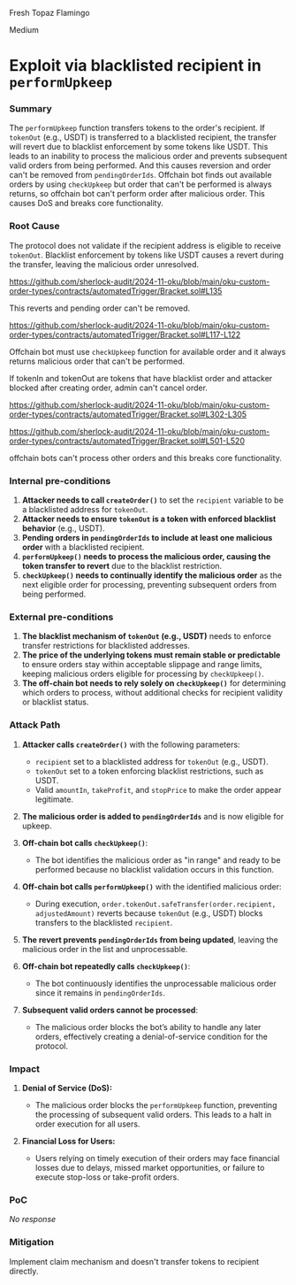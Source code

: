 Fresh Topaz Flamingo

Medium

# Exploit via blacklisted recipient in `performUpkeep`

### Summary

The `performUpkeep` function transfers tokens to the order's recipient. If `tokenOut` (e.g., USDT) is transferred to a blacklisted recipient, the transfer will revert due to blacklist enforcement by some tokens like USDT. This leads to an inability to process the malicious order and prevents subsequent valid orders from being performed.
And this causes reversion and order can't be removed from `pendingOrderIds`.
Offchain bot finds out available orders by using `checkUpkeep` but order that can't be performed is always returns, so offchain bot can't perform order after malicious order.
This causes DoS and breaks core functionality.


### Root Cause

The protocol does not validate if the recipient address is eligible to receive `tokenOut`. Blacklist enforcement by tokens like USDT causes a revert during the transfer, leaving the malicious order unresolved.

https://github.com/sherlock-audit/2024-11-oku/blob/main/oku-custom-order-types/contracts/automatedTrigger/Bracket.sol#L135

This reverts and pending order can't be removed.

https://github.com/sherlock-audit/2024-11-oku/blob/main/oku-custom-order-types/contracts/automatedTrigger/Bracket.sol#L117-L122

Offchain bot must use `checkUpkeep` function for available order and it always returns malicious order that can't be performed.

If tokenIn and tokenOut are tokens that have blacklist order and attacker blocked after creating order, admin can't cancel order.

https://github.com/sherlock-audit/2024-11-oku/blob/main/oku-custom-order-types/contracts/automatedTrigger/Bracket.sol#L302-L305

https://github.com/sherlock-audit/2024-11-oku/blob/main/oku-custom-order-types/contracts/automatedTrigger/Bracket.sol#L501-L520

offchain bots can't process other orders and this breaks core functionality.

### Internal pre-conditions

1. **Attacker needs to call `createOrder()`** to set the `recipient` variable to be a blacklisted address for `tokenOut`.  
2. **Attacker needs to ensure `tokenOut` is a token with enforced blacklist behavior** (e.g., USDT).  
3. **Pending orders in `pendingOrderIds` to include at least one malicious order** with a blacklisted recipient.  
4. **`performUpkeep()` needs to process the malicious order, causing the token transfer to revert** due to the blacklist restriction.  
5. **`checkUpkeep()` needs to continually identify the malicious order** as the next eligible order for processing, preventing subsequent orders from being performed.  

### External pre-conditions

1. **The blacklist mechanism of `tokenOut` (e.g., USDT)** needs to enforce transfer restrictions for blacklisted addresses.  
2. **The price of the underlying tokens must remain stable or predictable** to ensure orders stay within acceptable slippage and range limits, keeping malicious orders eligible for processing by `checkUpkeep()`.  
3. **The off-chain bot needs to rely solely on `checkUpkeep()`** for determining which orders to process, without additional checks for recipient validity or blacklist status. 

### Attack Path

1. **Attacker calls `createOrder()`** with the following parameters:
   - `recipient` set to a blacklisted address for `tokenOut` (e.g., USDT).
   - `tokenOut` set to a token enforcing blacklist restrictions, such as USDT.
   - Valid `amountIn`, `takeProfit`, and `stopPrice` to make the order appear legitimate.

2. **The malicious order is added to `pendingOrderIds`** and is now eligible for upkeep.

3. **Off-chain bot calls `checkUpkeep()`**:
   - The bot identifies the malicious order as "in range" and ready to be performed because no blacklist validation occurs in this function.

4. **Off-chain bot calls `performUpkeep()`** with the identified malicious order:
   - During execution, `order.tokenOut.safeTransfer(order.recipient, adjustedAmount)` reverts because `tokenOut` (e.g., USDT) blocks transfers to the blacklisted `recipient`.

5. **The revert prevents `pendingOrderIds` from being updated**, leaving the malicious order in the list and unprocessable.

6. **Off-chain bot repeatedly calls `checkUpkeep()`**:
   - The bot continuously identifies the unprocessable malicious order since it remains in `pendingOrderIds`.

7. **Subsequent valid orders cannot be processed**:
   - The malicious order blocks the bot’s ability to handle any later orders, effectively creating a denial-of-service condition for the protocol.

### Impact

1. **Denial of Service (DoS):**
   - The malicious order blocks the `performUpkeep` function, preventing the processing of subsequent valid orders. This leads to a halt in order execution for all users.

2. **Financial Loss for Users:**
   - Users relying on timely execution of their orders may face financial losses due to delays, missed market opportunities, or failure to execute stop-loss or take-profit orders.

### PoC

_No response_

### Mitigation

Implement claim mechanism and doesn't transfer tokens to recipient directly.